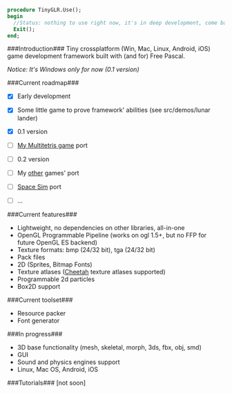 ```pascal
procedure TinyGLR.Use();
begin
  //Status: nothing to use right now, it's in deep development, come back later.
  Exit();
end;
```

###Introduction###
Tiny crossplatform (Win, Mac, Linux, Android, iOS) game development framework built with (and for) Free Pascal.

*Notice: It's Windows only for now (0.1 version)*

###Current roadmap###
 - [x] Early development
 - [x] Some little game to prove framework' abilities (see src/demos/lunar lander)
 - [x] 0.1 version 
 - [ ] [My Multitetris game](https://github.com/perfectdaemon/glr/tree/master/src/demos/Project%20MutilTetris) port 
 - [ ] 0.2 version 
 - [ ] My [other](https://github.com/perfectdaemon/glr/tree/master/src/demos) games' port 
 - [ ] [Space Sim](https://github.com/perfectdaemon/space-sim) port
 - [ ] ...


###Current features###
* Lightweight, no dependencies on other libraries, all-in-one
* OpenGL Programmable Pipeline (works on ogl 1.5+, but no FFP for future OpenGL ES backend)
* Texture formats: bmp (24/32 bit), tga (24/32 bit)
* Pack files
* 2D (Sprites, Bitmap Fonts)
* Texture atlases ([Cheetah](https://github.com/scriptum/Cheetah-Texture-Packer) texture atlases supported)
* Programmable 2d particles
* Box2D support

###Current toolset###
* Resource packer
* Font generator

###In progress###

* 3D base functionality (mesh, skeletal, morph, 3ds, fbx, obj, smd)
* GUI
* Sound and physics engines support
* Linux, Mac OS, Android, iOS

###Tutorials###
[not soon]

